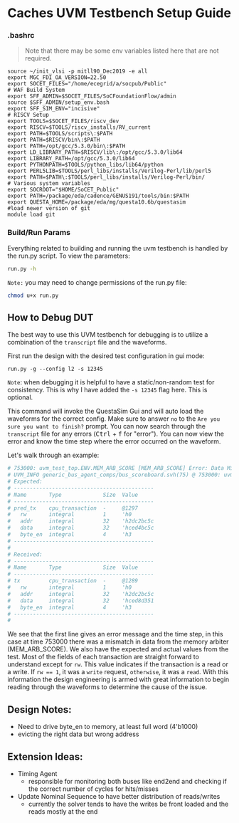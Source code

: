 # Caches UVM Testbench Setup Guide

### .bashrc
> Note that there may be some env variables listed here that are not required.
```
source ~/init_vlsi -p mitll90_Dec2019 -e all
export MGC_FDI_OA_VERSION=22.50
export SOCET_FILES="/home/ecegrid/a/socpub/Public"
# WAF Build System
export SFF_ADMIN=$SOCET_FILES/SoCFoundationFlow/admin
source $SFF_ADMIN/setup_env.bash
export SFF_SIM_ENV="incisive"
# RISCV Setup
export TOOLS=$SOCET_FILES/riscv_dev
export RISCV=$TOOLS/riscv_installs/RV_current
export PATH=$TOOLS/scripts\:$PATH
export PATH=$RISCV/bin\:$PATH
export PATH=/opt/gcc/5.3.0/bin\:$PATH
export LD_LIBRARY_PATH=$RISCV/lib\:/opt/gcc/5.3.0/lib64
export LIBRARY_PATH=/opt/gcc/5.3.0/lib64
export PYTHONPATH=$TOOLS/python_libs/lib64/python
export PERL5LIB=$TOOLS/perl_libs/installs/Verilog-Perl/lib/perl5
export PATH=$PATH\:$TOOLS/perl_libs/installs/Verilog-Perl/bin/
# Various system variables
export SOCROOT="$HOME/SoCET_Public"
export PATH=/package/eda/cadence/GENUS191/tools/bin:$PATH
export QUESTA_HOME=/package/eda/mg/questa10.6b/questasim
#load newer version of git
module load git
```

### Build/Run Params
Everything related to building and running the uvm testbench is handled by the run.py script. To view the parameters:
```bash
run.py -h
```
`Note:` you may need to change permissions of the run.py file:
```bash
chmod u+x run.py
```

## How to Debug DUT
The best way to use this UVM testbench for debugging is to utilize a combination of the `transcript` file and the waveforms.

First run the design with the desired test configuration in gui mode:
```
run.py -g --config l2 -s 12345
```
`Note`: when debugging it is helpful to have a static/non-random test for consistency.  This is why I have added the `-s 12345` flag here.  This is optional.

This command will invoke the QuestaSim Gui and will auto load the waveforms for the correct config.  Make sure to answer `no` to the `Are you sure you want to finish?` prompt.  You can now search through the `transcript` file for any errors (<kbd>Ctrl</kbd> + <kbd>f</kbd> for "error").  You can now view the error and know the time step where the error occurred on the waveform.

Let's walk through an example:
```bash
# 753000: uvm_test_top.ENV.MEM_ARB_SCORE [MEM_ARB_SCORE] Error: Data Mismatch
# UVM_INFO generic_bus_agent_comps/bus_scoreboard.svh(75) @ 753000: uvm_test_top.ENV.MEM_ARB_SCORE [MEM_ARB_SCORE] 
# Expected:
# --------------------------------------------
# Name       Type             Size  Value     
# --------------------------------------------
# pred_tx    cpu_transaction  -     @1297     
#   rw       integral         1     'h0       
#   addr     integral         32    'h2dc2bc5c
#   data     integral         32    'hced4bc5c
#   byte_en  integral         4     'h3       
# --------------------------------------------
# 
# Received:
# --------------------------------------------
# Name       Type             Size  Value     
# --------------------------------------------
# tx         cpu_transaction  -     @1289     
#   rw       integral         1     'h0       
#   addr     integral         32    'h2dc2bc5c
#   data     integral         32    'hced8d351
#   byte_en  integral         4     'h3       
# --------------------------------------------
#
```

We see that the first line gives an error message and the time step, in this case at time 753000 there was a mismatch in data from the memory arbiter (MEM_ARB_SCORE).  We also have the expected and actual values from the test.  Most of the fields of each transaction are straight forward to understand except for `rw`.  This value indicates if the transaction is a read or a write.  If `rw == 1`, it was a `write` request, `otherwise`, it was a `read`.  With this information the design engineering is armed with great information to begin reading through the waveforms to determine the cause of the issue.

## Design Notes:
- Need to drive byte_en to memory, at least full word (4'b1000)
- evicting the right data but wrong address

## Extension Ideas:
- Timing Agent
  - responsible for monitoring both buses like end2end and checking if the correct number of cycles for hits/misses
- Update Nominal Sequence to have better distribution of reads/writes
  - currently the solver tends to have the writes be front loaded and the reads mostly at the end